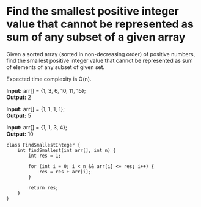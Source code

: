 # Find the smallest positive integer value that cannot be represented as sum of any subset of a given array

Given a sorted array (sorted in non-decreasing order) of positive numbers, find the smallest positive integer value that cannot be represented as sum of elements of any subset of given set.  

Expected time complexity is O(n).

**Input:**  arr[] = {1, 3, 6, 10, 11, 15};  
**Output:** 2  

**Input:**  arr[] = {1, 1, 1, 1};  
**Output:** 5  

**Input:**  arr[] = {1, 1, 3, 4};  
**Output:** 10  

```
class FindSmallestInteger {
    int findSmallest(int arr[], int n) {
        int res = 1;

        for (int i = 0; i < n && arr[i] <= res; i++) {
            res = res + arr[i];
        }

        return res;
    }
}
```